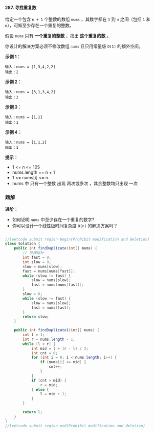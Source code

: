 #### 287. 寻找重复数

给定一个包含 `n + 1` 个整数的数组 `nums` ，其数字都在 `1` 到 `n` 之间（包括 `1` 和 `n`），可知至少存在一个重复的整数。

假设 `nums` 只有 **一个重复的整数** ，找出 **这个重复的数** 。

你设计的解决方案必须不修改数组 `nums` 且只用常量级 `O(1)` 的额外空间。

**示例 1：**

```shell
输入：nums = [1,3,4,2,2]
输出：2
```

**示例 2：**

```shell
输入：nums = [3,1,3,4,2]
输出：3
```

**示例 3：**

```shell
输入：nums = [1,1]
输出：1
```

**示例 4：**

```shell
输入：nums = [1,1,2]
输出：1
```

**提示：**

* 1 <= n <= 105
* nums.length == n + 1
* 1 <= nums[i] <= n
* nums 中 只有一个整数 出现 两次或多次 ，其余整数均只出现 一次

### 题解

**进阶：**

- 如何证明 `nums` 中至少存在一个重复的数字?
- 你可以设计一个线性级时间复杂度 `O(n)` 的解决方案吗？

```java

//leetcode submit region begin(Prohibit modification and deletion)
class Solution {
    public int findDuplicate(int[] nums) {
        // 快慢指针
        int fast = 0;
        int slow = 0;
        slow = nums[slow];
        fast = nums[nums[fast]];
        while (slow != fast) {
            slow = nums[slow];
            fast = nums[nums[fast]];
        }
        slow = 0;
        while (slow != fast) {
            slow = nums[slow];
            fast = nums[fast];
        }
        return slow;
    }

    public int findDuplicate1(int[] nums) {
        int l = 1;
        int r = nums.length - 1;
        while (l < r) {
            int mid = l + (r - l) / 2;
            int cnt = 0;
            for (int i = 0; i < nums.length; i++) {
                if (nums[i] <= mid) {
                    cnt++;
                }
            }
            if (cnt > mid) {
                r = mid;
            } else {
                l = mid + 1;
            }
        }

        return l;
    }
}
//leetcode submit region end(Prohibit modification and deletion)

```

